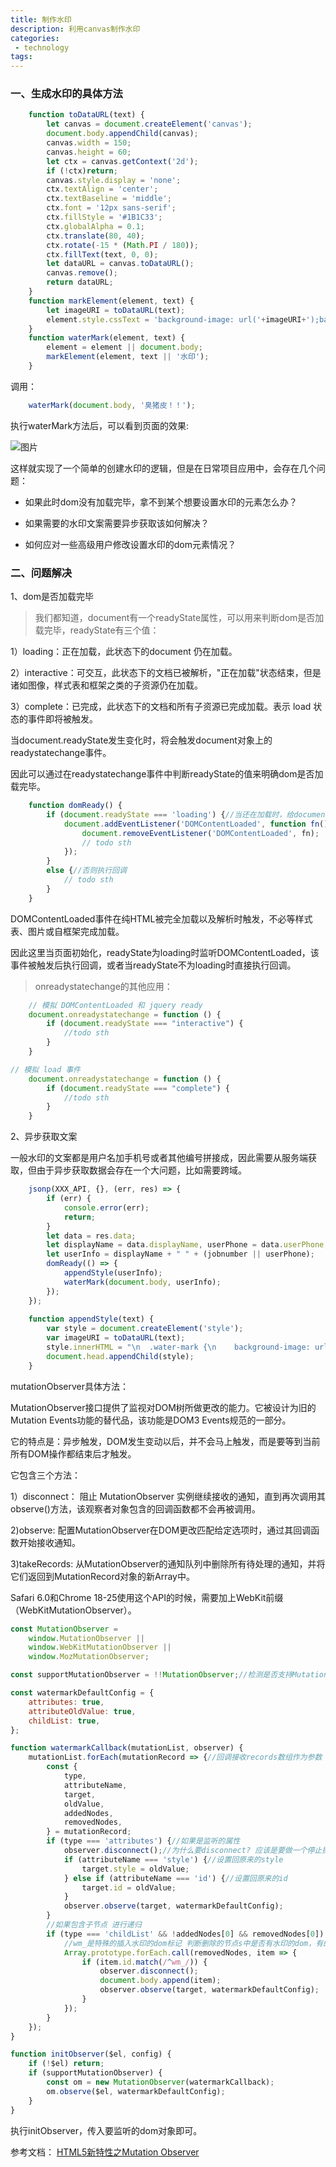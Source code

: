 ```yaml
---
title: 制作水印
description: 利用canvas制作水印
categories:
 - technology
tags:
---
```


### 一、生成水印的具体方法

```javascript
    function toDataURL(text) {
        let canvas = document.createElement('canvas');
        document.body.appendChild(canvas);
        canvas.width = 150;
        canvas.height = 60;
        let ctx = canvas.getContext('2d');
        if (!ctx)return;
        canvas.style.display = 'none';
        ctx.textAlign = 'center';
        ctx.textBaseline = 'middle';
        ctx.font = '12px sans-serif';
        ctx.fillStyle = '#1B1C33';
        ctx.globalAlpha = 0.1;
        ctx.translate(80, 40);
        ctx.rotate(-15 * (Math.PI / 180));
        ctx.fillText(text, 0, 0);
        let dataURL = canvas.toDataURL();
        canvas.remove();
        return dataURL;
    }
    function markElement(element, text) {
        let imageURI = toDataURL(text);
        element.style.cssText = 'background-image: url('+imageURI+');background-repeat:space repeat';
    }
    function waterMark(element, text) {
        element = element || document.body;
        markElement(element, text || '水印');
    }
```
调用：

```javascript
    waterMark(document.body, '臭猪皮！！');
```

执行waterMark方法后，可以看到页面的效果:

![图片]({{site.url}}/assets/images/note/watermark1.jpg)

这样就实现了一个简单的创建水印的逻辑，但是在日常项目应用中，会存在几个问题：

- 如果此时dom没有加载完毕，拿不到某个想要设置水印的元素怎么办？

- 如果需要的水印文案需要异步获取该如何解决？

- 如何应对一些高级用户修改设置水印的dom元素情况？

### 二、问题解决

1、dom是否加载完毕

> 我们都知道，document有一个readyState属性，可以用来判断dom是否加载完毕，readyState有三个值：

1）loading：正在加载，此状态下的document 仍在加载。

2）interactive：可交互，此状态下的文档已被解析，"正在加载"状态结束，但是诸如图像，样式表和框架之类的子资源仍在加载。

3）complete：已完成，此状态下的文档和所有子资源已完成加载。表示 load 状态的事件即将被触发。

当document.readyState发生变化时，将会触发document对象上的readystatechange事件。

因此可以通过在readystatechange事件中判断readyState的值来明确dom是否加载完毕。

```javascript
    function domReady() {
        if (document.readyState === 'loading') {//当还在加载时，给document绑定一个DOMContentLoaded事件
            document.addEventListener('DOMContentLoaded', function fn() {
                document.removeEventListener('DOMContentLoaded', fn);
                // todo sth
            });
        }
        else {//否则执行回调
            // todo sth
        }
    }
```

DOMContentLoaded事件在纯HTML被完全加载以及解析时触发，不必等样式表、图片或自框架完成加载。

因此这里当页面初始化，readyState为loading时监听DOMContentLoaded，该事件被触发后执行回调，或者当readyState不为loading时直接执行回调。

> onreadystatechange的其他应用：

```javascript
    // 模拟 DOMContentLoaded 和 jquery ready
    document.onreadystatechange = function () {
        if (document.readyState === "interactive") {
            //todo sth
        }
    }
```

```javascript
// 模拟 load 事件
    document.onreadystatechange = function () {
        if (document.readyState === "complete") {
            //todo sth
        }
    }
```

2、异步获取文案

一般水印的文案都是用户名加手机号或者其他编号拼接成，因此需要从服务端获取，但由于异步获取数据会存在一个大问题，比如需要跨域。

```javascript
    jsonp(XXX_API, {}, (err, res) => {
        if (err) {
            console.error(err);
            return;
        }
        let data = res.data;
        let displayName = data.displayName, userPhone = data.userPhone, jobnumber = data.jobnumber;
        let userInfo = displayName + " " + (jobnumber || userPhone);
        domReady(() => {
            appendStyle(userInfo);
            waterMark(document.body, userInfo);
        });
    });
    
    function appendStyle(text) {
        var style = document.createElement('style');
        var imageURI = toDataURL(text);
        style.innerHTML = "\n  .water-mark {\n    background-image: url(" + imageURI + ");\n    background-repeat: space repeat;\n  }\n  ";
        document.head.appendChild(style);
    }
```

<!-- 3、确保不被外界篡改或去除水印-->

<!-- ![图片]({{site.url}}/assets/images/note/watermark2.png) -->

mutationObserver具体方法：

MutationObserver接口提供了监视对DOM树所做更改的能力。它被设计为旧的Mutation Events功能的替代品，该功能是DOM3 Events规范的一部分。

它的特点是：异步触发，DOM发生变动以后，并不会马上触发，而是要等到当前所有DOM操作都结束后才触发。

它包含三个方法：

1）disconnect：
    阻止 MutationObserver 实例继续接收的通知，直到再次调用其observe()方法，该观察者对象包含的回调函数都不会再被调用。

2)observe:
    配置MutationObserver在DOM更改匹配给定选项时，通过其回调函数开始接收通知。

3)takeRecords:
    从MutationObserver的通知队列中删除所有待处理的通知，并将它们返回到MutationRecord对象的新Array中。

Safari 6.0和Chrome 18-25使用这个API的时候，需要加上WebKit前缀（WebKitMutationObserver）。

```javascript
const MutationObserver =
    window.MutationObserver ||
    window.WebKitMutationObserver ||
    window.MozMutationObserver;

const supportMutationObserver = !!MutationObserver;//检测是否支持MutationObserver

const watermarkDefaultConfig = {
    attributes: true,
    attributeOldValue: true,
    childList: true,
};

function watermarkCallback(mutationList, observer) {
    mutationList.forEach(mutationRecord => {//回调接收records数组作为参数
        const {
            type,
            attributeName,
            target,
            oldValue,
            addedNodes,
            removedNodes,
        } = mutationRecord;
        if (type === 'attributes') {//如果是监听的属性
            observer.disconnect();//为什么要disconnect? 应该是要做一个停止操作，否则循环监听 会陷入死循环
            if (attributeName === 'style') {//设置回原来的style
                target.style = oldValue;
            } else if (attributeName === 'id') {//设置回原来的id
                target.id = oldValue;
            }
            observer.observe(target, watermarkDefaultConfig);
        }
        //如果包含子节点 进行递归
        if (type === 'childList' && !addedNodes[0] && removedNodes[0]) {
            //wm_是特殊的插入水印的dom标记 判断删除的节点s中是否有水印的dom，有的话重新插入
            Array.prototype.forEach.call(removedNodes, item => {
                if (item.id.match(/^wm_/)) {
                    observer.disconnect();
                    document.body.append(item);
                    observer.observe(target, watermarkDefaultConfig);
                }
            });
        }
    });
}

function initObserver($el, config) {
    if (!$el) return;
    if (supportMutationObserver) {
        const om = new MutationObserver(watermarkCallback);
        om.observe($el, watermarkDefaultConfig);
    }
}
```

执行initObserver，传入要监听的dom对象即可。

参考文档：
[HTML5新特性之Mutation Observer](https://www.cnblogs.com/jscode/p/3600060.html)



